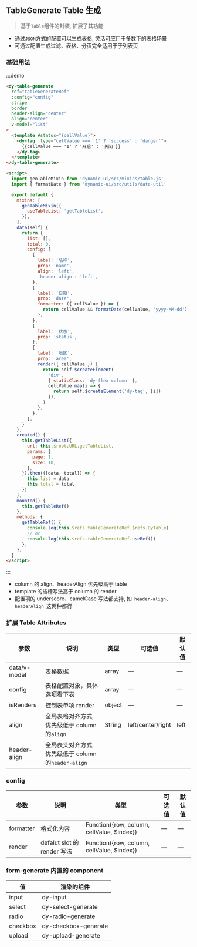 ## TableGenerate Table 生成

> 基于`Table`组件的封装, 扩展了其功能

- 通过`JSON`方式的配置可以生成表格, 灵活可应用于多数下的表格场景
- 可通过配置生成过滤、表格、分页完全适用于于列表页

### 基础用法

:::demo

```html
<dy-table-generate
  ref="tableGenerateRef"
  :config="config"
  stripe
  border
  header-align="center"
  align="center"
  v-model="list"
>
  <template #status="{cellValue}">
    <dy-tag :type="cellValue === '1' ? 'success' : 'danger'">
      {{cellValue === '1' ? '开启' : '关闭'}}
    </dy-tag>
  </template>
</dy-table-generate>

<script>
  import genTableMixin from 'dynamic-ui/src/mixins/table.js'
  import { formatDate } from 'dynamic-ui/src/utils/date-util'

  export default {
    mixins: [
      genTableMixin({
        useTableList: 'getTableList',
      }),
    ],
    data(self) {
      return {
        list: [],
        total: 0,
        config: [
          {
            label: '名称',
            prop: 'name',
            align: 'left',
            'header-align': 'left',
          },
          {
            label: '日期',
            prop: 'date',
            formatter: ({ cellValue }) => {
              return cellValue && formatDate(cellValue, 'yyyy-MM-dd')
            },
          },
          {
            label: '状态',
            prop: 'status',
          },
          {
            label: '地区',
            prop: 'area',
            render({ cellValue }) {
              return self.$createElement(
                'div',
                { staticClass: 'dy-flex-column' },
                cellValue.map(i => {
                  return self.$createElement('dy-tag', [i])
                }),
              )
            },
          },
        ],
      }
    },
    created() {
      this.getTableList({
        url: this.$root.URL.getTableList,
        params: {
          page: 1,
          size: 10,
        },
      }).then(([data, total]) => {
        this.list = data
        this.total = total
      })
    },
    mounted() {
      this.getTableRef()
    },
    methods: {
      getTableRef() {
        console.log(this.$refs.tableGenerateRef.$refs.DyTable)
        // or
        console.log(this.$refs.tableGenerateRef.useRef())
      },
    },
  }
</script>
```

:::

- column 的 align、headerAlign 优先级高于 table
- template 的插槽写法高于 column 的 render
- 配置项的 underscore、camelCase 写法都支持, 如` header-align`、`headerAlign `这两种都行

### 扩展 Table Attributes

| 参数         | 说明                                                 | 类型   | 可选值            | 默认值 |
| ------------ | ---------------------------------------------------- | ------ | ----------------- | ------ |
| data/v-model | 表格数据                                             | array  | —                 | —      |
| config       | 表格配置对象，具体选项看下表                         | array  | —                 | —      |
| isRenders    | 控制表单项 render                                    | object | —                 | —      |
| align        | 全局表格对齐方式, 优先级低于 column 的`align`        | String | left/center/right | left   |
| header-align | 全局表头对齐方式, 优先级低于 column 的`header-align` |

### config

| 参数      | 说明                        | 类型                                       | 可选值 | 默认值 |
| --------- | --------------------------- | ------------------------------------------ | ------ | ------ |
| formatter | 格式化内容                  | Function({row, column, cellValue, $index}) | —      | —      |
| render    | defalut slot 的 render 写法 | Function({row, column, cellValue, $index}) | —      | —      |

### form-generate 内置的 component

| 值       | 渲染的组件           |
| -------- | -------------------- |
| input    | dy-input             |
| select   | dy-select-generate   |
| radio    | dy-radio-generate    |
| checkbox | dy-checkbox-generate |
| upload   | dy-upload-generate   |

```

```

